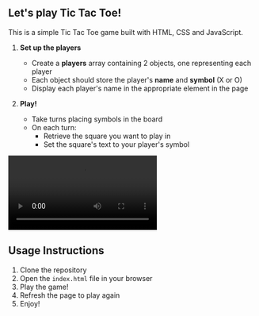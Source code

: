 ## Let's play Tic Tac Toe!

This is a simple Tic Tac Toe game built with HTML, CSS and JavaScript.

1. **Set up the players**

   - Create a **players** array containing 2 objects, one representing each player
   - Each object should store the player's **name** and **symbol** (X or O)
   - Display each player's name in the appropriate element in the page

2. **Play!**

   - Take turns placing symbols in the board
   - On each turn:
     - Retrieve the square you want to play in
     - Set the square's text to your player's symbol

![Tic Tac Toe - Gameplay](./assets/Gameplay.mp4)

## Usage Instructions

1. Clone the repository
2. Open the `index.html` file in your browser
3. Play the game!
4. Refresh the page to play again
5. Enjoy!
